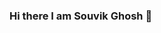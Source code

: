 ### Hi there I am Souvik Ghosh 👋

<!--
**xandersavvy/xandersavvy** is a ✨ _special_ ✨ repository because its `README.md` (this file) appears on your GitHub profile.

H
-->
